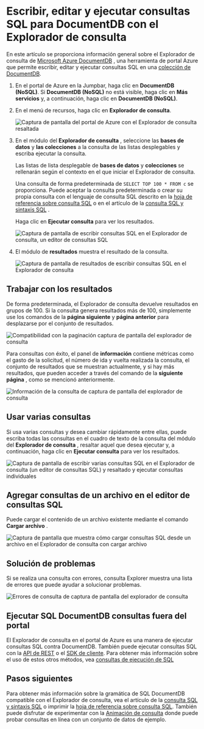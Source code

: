<properties
    pageTitle="Explorador de consulta DocumentDB: Un editor de consultas SQL | Microsoft Azure"
    description="Obtenga información sobre el Explorador de consulta DocumentDB, un editor de consultas SQL en el portal de Azure para escribir consultas SQL y ejecutarlos con un conjunto de NoSQL DocumentDB."
    keywords="escribir consultas sql, editor de consultas de sql"
    services="documentdb"
    authors="kirillg"
    manager="jhubbard"
    editor="monicar"
    documentationCenter=""/>

<tags
    ms.service="documentdb"
    ms.workload="data-services"
    ms.tgt_pltfrm="na"
    ms.devlang="na"
    ms.topic="article"
    ms.date="08/30/2016"
    ms.author="kirillg"/>

# <a name="write-edit-and-run-sql-queries-for-documentdb-using-query-explorer"></a>Escribir, editar y ejecutar consultas SQL para DocumentDB con el Explorador de consulta 

En este artículo se proporciona información general sobre el Explorador de consulta de [Microsoft Azure DocumentDB](https://azure.microsoft.com/services/documentdb/) , una herramienta de portal Azure que permite escribir, editar y ejecutar consultas SQL en una [colección de DocumentDB](documentdb-create-collection.md).

1. En el portal de Azure en la Jumpbar, haga clic en **DocumentDB (NoSQL)**. Si **DocumentDB (NoSQL)** no está visible, haga clic en **Más servicios** y, a continuación, haga clic en **DocumentDB (NoSQL)**.

2. En el menú de recursos, haga clic en **Explorador de consulta**. 

    ![Captura de pantalla del portal de Azure con el Explorador de consulta resaltada](./media/documentdb-query-collections-query-explorer/queryexplorercommand.png)

3. En el módulo del **Explorador de consulta** , seleccione las **bases de datos** y **las colecciones** a la consulta de las listas desplegables y escriba ejecutar la consulta. 

    Las listas de lista desplegable de **bases de datos** y **colecciones** se rellenarán según el contexto en el que iniciar el Explorador de consulta. 

    Una consulta de forma predeterminada de `SELECT TOP 100 * FROM c` se proporciona.  Puede aceptar la consulta predeterminada o crear su propia consulta con el lenguaje de consulta SQL descrito en la [hoja de referencia sobre consulta SQL](documentdb-sql-query-cheat-sheet.md) o en el artículo de la [consulta SQL y sintaxis SQL](documentdb-sql-query.md) .

    Haga clic en **Ejecutar consulta** para ver los resultados.

    ![Captura de pantalla de escribir consultas SQL en el Explorador de consulta, un editor de consultas SQL](./media/documentdb-query-collections-query-explorer/queryexplorerinitial.png)

4. El módulo de **resultados** muestra el resultado de la consulta. 

    ![Captura de pantalla de resultados de escribir consultas SQL en el Explorador de consulta](./media/documentdb-query-collections-query-explorer/queryresults1.png)

## <a name="work-with-results"></a>Trabajar con los resultados

De forma predeterminada, el Explorador de consulta devuelve resultados en grupos de 100.  Si la consulta genera resultados más de 100, simplemente use los comandos de la **página siguiente** y **página anterior** para desplazarse por el conjunto de resultados.

![Compatibilidad con la paginación captura de pantalla del explorador de consulta](./media/documentdb-query-collections-query-explorer/queryresultspagination.png)

Para consultas con éxito, el panel de **información** contiene métricas como el gasto de la solicitud, el número de ida y vuelta realizada la consulta, el conjunto de resultados que se muestran actualmente, y si hay más resultados, que pueden acceder a través del comando de la **siguiente página** , como se mencionó anteriormente.

![Información de la consulta de captura de pantalla del explorador de consulta](./media/documentdb-query-collections-query-explorer/queryinformation.png)

## <a name="use-multiple-queries"></a>Usar varias consultas

Si usa varias consultas y desea cambiar rápidamente entre ellas, puede escriba todas las consultas en el cuadro de texto de la consulta del módulo del **Explorador de consulta** , resaltar aquel que desea ejecutar y, a continuación, haga clic en **Ejecutar consulta** para ver los resultados.

![Captura de pantalla de escribir varias consultas SQL en el Explorador de consulta (un editor de consultas SQL) y resaltado y ejecutar consultas individuales](./media/documentdb-query-collections-query-explorer/queryexplorerhighlightandrun.png)

## <a name="add-queries-from-a-file-into-the-sql-query-editor"></a>Agregar consultas de un archivo en el editor de consultas SQL

Puede cargar el contenido de un archivo existente mediante el comando **Cargar archivo** .

![Captura de pantalla que muestra cómo cargar consultas SQL desde un archivo en el Explorador de consulta con cargar archivo](./media/documentdb-query-collections-query-explorer/loadqueryfile.png)

## <a name="troubleshoot"></a>Solución de problemas

Si se realiza una consulta con errores, consulta Explorer muestra una lista de errores que puede ayudar a solucionar problemas.

![Errores de consulta de captura de pantalla del explorador de consulta](./media/documentdb-query-collections-query-explorer/queryerror.png)

## <a name="run-documentdb-sql-queries-outside-the-portal"></a>Ejecutar SQL DocumentDB consultas fuera del portal

El Explorador de consulta en el portal de Azure es una manera de ejecutar consultas SQL contra DocumentDB. También puede ejecutar consultas SQL con la [API de REST](https://msdn.microsoft.com/library/azure/dn781481.aspx) o el [SDK de cliente](documentdb-sdk-dotnet.md). Para obtener más información sobre el uso de estos otros métodos, vea [consultas de ejecución de SQL](documentdb-sql-query.md#executing-sql-queries)

## <a name="next-steps"></a>Pasos siguientes

Para obtener más información sobre la gramática de SQL DocumentDB compatible con el Explorador de consulta, vea el artículo de la [consulta SQL y sintaxis SQL](documentdb-sql-query.md) o imprimir la [hoja de referencia sobre consulta SQL](documentdb-sql-query-cheat-sheet.md).
También puede disfrutar de experimentar con la [Animación de consulta](https://www.documentdb.com/sql/demo) donde puede probar consultas en línea con un conjunto de datos de ejemplo.

